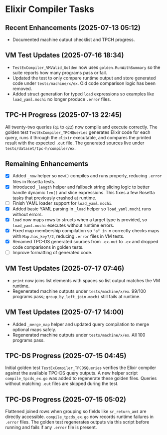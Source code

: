 # Elixir Compiler Tasks

## Recent Enhancements (2025-07-13 05:12)
- Documented machine output checklist and TPCH progress.

## VM Test Updates (2025-07-16 18:34)
- `TestExCompiler_VMValid_Golden` now uses `golden.RunWithSummary` so the suite
  reports how many programs pass or fail.
- Updated the test to only compare runtime output and store generated code under
  `tests/machine/x/ex`. Old code comparison logic has been removed.
- Added struct generation for typed `load` expressions so examples like
  `load_yaml.mochi` no longer produce `.error` files.

## TPC-H Progress (2025-07-13 22:45)
All twenty-two queries (`q1` to `q22`) now compile and execute correctly. The
golden test `TestExCompiler_TPCHQueries` generates Elixir code for each query,
runs it through the `elixir` executable, and compares the printed result with
the expected `.out` file. The generated sources live under
`tests/dataset/tpc-h/compiler/ex`.

## Remaining Enhancements
- [x] Added `_now` helper so `now()` compiles and runs properly, reducing `.error` files in Rosetta tests.
- [x] Introduced `_length` helper and fallback string slicing logic to better handle dynamic `len()` and slice expressions. This fixes a few Rosetta tasks that previously crashed at runtime.
- [ ] Finish YAML loader support for `load_yaml.mochi`.
- [x] Added basic YAML parsing in `_load` helper so `load_yaml.mochi` runs
  without errors.
- [x] `load` now maps rows to structs when a target type is provided, so
  `load_yaml.mochi` executes without runtime errors.
- [x] Fixed map membership compilation so `"a" in m` correctly checks maps with
  `Map.has_key?/2`, reducing `.error` files in VM tests.
- [x] Renamed TPC-DS generated sources from `.ex.out` to `.ex` and dropped code
  comparisons in golden tests.
- [ ] Improve formatting of generated code.

## VM Test Updates (2025-07-17 07:46)
- `print` now joins list elements with spaces so list output matches the VM runtime.
- Regenerated machine outputs under `tests/machine/x/ex`. 99/100 programs pass; `group_by_left_join.mochi` still fails at runtime.

## VM Test Updates (2025-07-17 14:00)
- Added `_merge_map` helper and updated query compilation to merge optional maps safely.
- Regenerated machine outputs under `tests/machine/x/ex`. All 100 programs pass.

## TPC-DS Progress (2025-07-15 04:45)
Initial golden test `TestExCompiler_TPCDSQueries` verifies the Elixir compiler
against the available TPC-DS query outputs. A new helper script
`compile_tpcds_ex.go` was added to regenerate these golden files. Queries without
matching `.out` files are skipped during the test.

## TPC-DS Progress (2025-07-15 05:02)
Flattened joined rows when grouping so fields like `sr_return_amt` are directly
accessible. `compile_tpcds_ex.go` now records runtime failures in `.error`
files. The golden test regenerates outputs via this script before running and
fails if any `.error` file is present.

